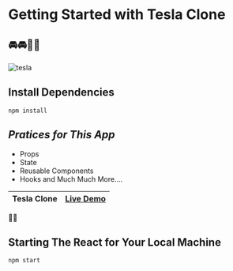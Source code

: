 # Getting Started with Tesla Clone

## 🚘🚘🚗🚗

![tesla](/public/images/tesla.png)

## Install Dependencies

```
npm install
```

## _Pratices for This App_

- Props
- State
- Reusable Components
- Hooks and Much Much More....

| Tesla Clone | [Live Demo](vercel.app) |
| ----------- | ----------------------- |

🥰😊

## Starting The React for Your Local Machine

```
npm start
```


